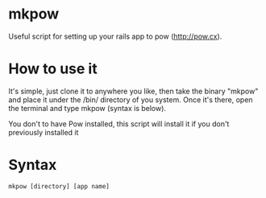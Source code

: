 mkpow
=====

Useful script for setting up your rails app to pow (http://pow.cx).

How to use it
=============

It's simple, just clone it to anywhere you like, then take the binary "mkpow" and place it under the /bin/ directory of you system.
Once it's there, open the terminal and type mkpow (syntax is below).

You don't to have Pow installed, this script will install it if you don't previously installed it

Syntax
======

```shell
mkpow [directory] [app name]
```